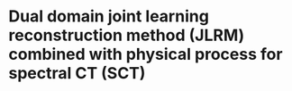 # Dual domain joint learning reconstruction method (JLRM) combined with physical process for spectral CT (SCT)
